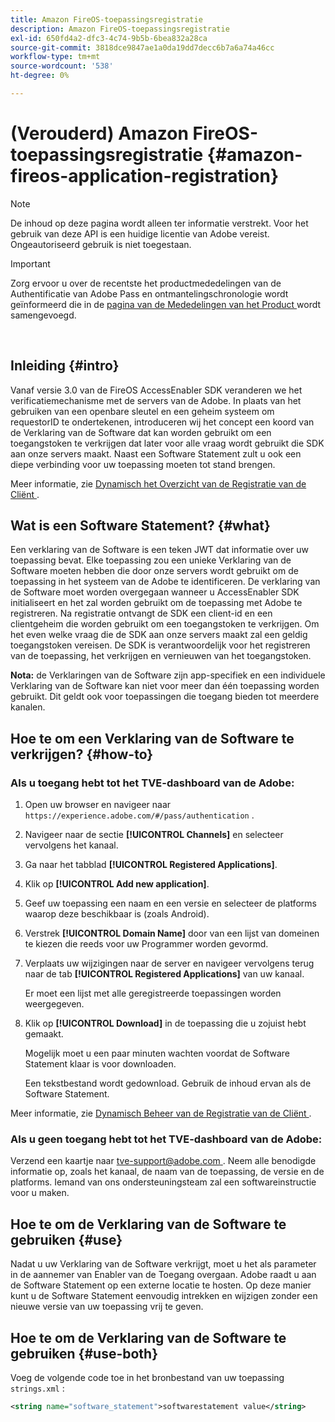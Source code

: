 ```yaml
---
title: Amazon FireOS-toepassingsregistratie
description: Amazon FireOS-toepassingsregistratie
exl-id: 650fd4a2-dfc3-4c74-9b5b-6bea832a28ca
source-git-commit: 3818dce9847ae1a0da19dd7decc6b7a6a74a46cc
workflow-type: tm+mt
source-wordcount: '538'
ht-degree: 0%

---
```


# (Verouderd) Amazon FireOS-toepassingsregistratie {#amazon-fireos-application-registration}

>[!NOTE]
>
>De inhoud op deze pagina wordt alleen ter informatie verstrekt. Voor het gebruik van deze API is een huidige licentie van Adobe vereist. Ongeautoriseerd gebruik is niet toegestaan.

>[!IMPORTANT]
>
> Zorg ervoor u over de recentste het productmededelingen van de Authentificatie van Adobe Pass en ontmantelingschronologie wordt geïnformeerd die in de [ pagina van de Mededelingen van het Product ](/help/authentication/product-announcements.md) wordt samengevoegd.

</br>

## Inleiding {#intro}

Vanaf versie 3.0 van de FireOS AccessEnabler SDK veranderen we het verificatiemechanisme met de servers van de Adobe. In plaats van het gebruiken van een openbare sleutel en een geheim systeem om requestorID te ondertekenen, introduceren wij het concept een koord van de Verklaring van de Software dat kan worden gebruikt om een toegangstoken te verkrijgen dat later voor alle vraag wordt gebruikt die SDK aan onze servers maakt. Naast een Software Statement zult u ook een diepe verbinding voor uw toepassing moeten tot stand brengen.

Meer informatie, zie [ Dynamisch het Overzicht van de Registratie van de Cliënt ](../../../rest-apis/rest-api-dcr/dynamic-client-registration-overview.md).

## Wat is een Software Statement? {#what}

Een verklaring van de Software is een teken JWT dat informatie over uw toepassing bevat. Elke toepassing zou een unieke Verklaring van de Software moeten hebben die door onze servers wordt gebruikt om de toepassing in het systeem van de Adobe te identificeren. De verklaring van de Software moet worden overgegaan wanneer u AccessEnabler SDK initialiseert en het zal worden gebruikt om de toepassing met Adobe te registreren. Na registratie ontvangt de SDK een client-id en een clientgeheim die worden gebruikt om een toegangstoken te verkrijgen. Om het even welke vraag die de SDK aan onze servers maakt zal een geldig toegangstoken vereisen. De SDK is verantwoordelijk voor het registreren van de toepassing, het verkrijgen en vernieuwen van het toegangstoken.

**Nota:** de Verklaringen van de Software zijn app-specifiek en een individuele Verklaring van de Software kan niet voor meer dan één toepassing worden gebruikt. Dit geldt ook voor toepassingen die toegang bieden tot meerdere kanalen.

## Hoe te om een Verklaring van de Software te verkrijgen? {#how-to}

### Als u toegang hebt tot het TVE-dashboard van de Adobe:

1. Open uw browser en navigeer naar `https://experience.adobe.com/#/pass/authentication` .

1. Navigeer naar de sectie **[!UICONTROL Channels]** en selecteer vervolgens het kanaal.

1. Ga naar het tabblad **[!UICONTROL Registered Applications]**.

1. Klik op **[!UICONTROL Add new application]**.

1. Geef uw toepassing een naam en een versie en selecteer de platforms waarop deze beschikbaar is (zoals Android).

1. Verstrek **[!UICONTROL Domain Name]** door van een lijst van domeinen te kiezen die reeds voor uw Programmer worden gevormd.

1. Verplaats uw wijzigingen naar de server en navigeer vervolgens terug naar de tab **[!UICONTROL Registered Applications]** van uw kanaal.

   Er moet een lijst met alle geregistreerde toepassingen worden weergegeven.

1. Klik op **[!UICONTROL Download]** in de toepassing die u zojuist hebt gemaakt.

   Mogelijk moet u een paar minuten wachten voordat de Software Statement klaar is voor downloaden.

   Een tekstbestand wordt gedownload. Gebruik de inhoud ervan als de Software Statement.

Meer informatie, zie [ Dynamisch Beheer van de Registratie van de Cliënt ](../../../rest-apis/rest-api-dcr/dynamic-client-registration-overview.md#dynamic-client-registration-management).

### Als u geen toegang hebt tot het TVE-dashboard van de Adobe:

Verzend een kaartje naar [ tve-support@adobe.com ](mailto:tve-support@adobe.com). Neem alle benodigde informatie op, zoals het kanaal, de naam van de toepassing, de versie en de platforms. Iemand van ons ondersteuningsteam zal een softwareinstructie voor u maken.

## Hoe te om de Verklaring van de Software te gebruiken {#use}

Nadat u uw Verklaring van de Software verkrijgt, moet u het als parameter in de aannemer van Enabler van de Toegang overgaan. Adobe raadt u aan de Software Statement op een externe locatie te hosten. Op deze manier kunt u de Software Statement eenvoudig intrekken en wijzigen zonder een nieuwe versie van uw toepassing vrij te geven.

## Hoe te om de Verklaring van de Software te gebruiken {#use-both}

Voeg de volgende code toe in het bronbestand van uw toepassing `strings.xml` :

```XML
<string name="software_statement">softwarestatement value</string>
```
